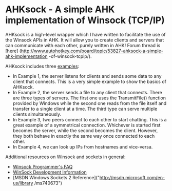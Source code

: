 AHKsock - A simple AHK implementation of Winsock (TCP/IP)
=========================================================

AHKsock is a high-level wrapper which I have written to facilitate the use of
the Winsock APIs in AHK. It will allow you to create clients and servers that
can communicate with each other, purely written in AHK! Forum thread is [here]
(http://www.autohotkey.com/board/topic/53827-ahksock-a-simple-ahk-implementation
-of-winsock-tcpip/).

AHKsock includes three [examples](examples/):
* In Example 1, the server listens for clients and sends some data to any client
that connects. This is a very simple example to show the basics of AHKsock.
* In Example 2, the server sends a file to any client that connects. There are
three types of servers. The first one uses the TransmitFile() function provided
by Windows while the second one reads from the file itself and transfer to a
single client at a time. The third type can serve multiple clients
simultaneously.
* In Example 3, two peers connect to each other to start chatting. This is a
great example of a symmetrical connection. Whichever is started first becomes
the server, while the second becomes the client. However, they both behave in
exactly the same way once connected to each other.
* In Example 4, we can look up IPs from hostnames and vice-versa.

Additional resources on Winsock and sockets in general:
* [Winsock Programmer's FAQ](http://tangentsoft.net/wskfaq/)
* [WinSock Development Information](http://sockets.com/)
* [MSDN Windows Sockets 2 Reference]("http://msdn.microsoft.com/en-us/library
/ms740673")
